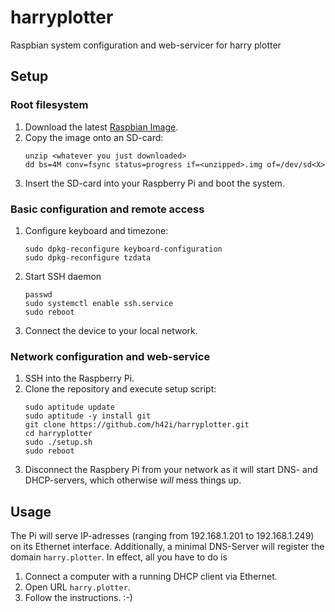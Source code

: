 # harryplotter
Raspbian system configuration and web-servicer for harry plotter


## Setup
### Root filesystem
1. Download the latest [Raspbian Image](https://downloads.raspberrypi.org/raspbian_lite_latest).
2. Copy the image onto an SD-card:
    ```
    unzip <whatever you just downloaded>
    dd bs=4M conv=fsync status=progress if=<unzipped>.img of=/dev/sd<X>
    ```
3. Insert the SD-card into your Raspberry Pi and boot the system.

### Basic configuration and remote access
1. Configure keyboard and timezone:
    ```
    sudo dpkg-reconfigure keyboard-configuration
    sudo dpkg-reconfigure tzdata
    ```
2. Start SSH daemon
    ```
    passwd
    sudo systemctl enable ssh.service
    sudo reboot
    ```
3. Connect the device to your local network.

### Network configuration and web-service
1. SSH into the Raspberry Pi.
2. Clone the repository and execute setup script:
    ```
    sudo aptitude update
    sudo aptitude -y install git
    git clone https://github.com/h42i/harryplotter.git
    cd harryplotter
    sudo ./setup.sh
    sudo reboot
    ```
3. Disconnect the Raspbery Pi from your network as it will start DNS- and DHCP-servers, which otherwise *will* mess things up.


## Usage
The Pi will serve IP-adresses (ranging from 192.168.1.201 to 192.168.1.249) on its Ethernet interface.
Additionally, a minimal DNS-Server will register the domain `harry.plotter`.
In effect, all you have to do is
1. Connect a computer with a running DHCP client via Ethernet.
2. Open URL `harry.plotter`.
3. Follow the instructions. :-)
